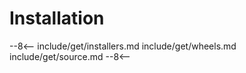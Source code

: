 # Installation

--8<--
include/get/installers.md
include/get/wheels.md
include/get/source.md
--8<--
